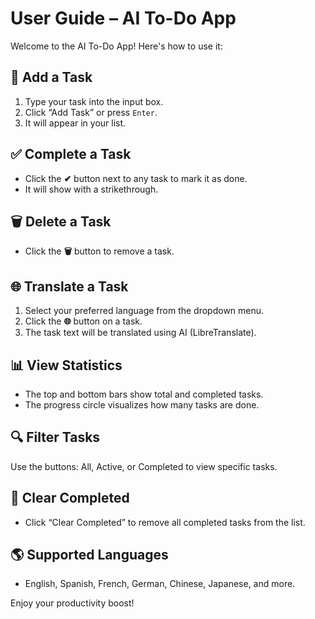 # User Guide – AI To-Do App

Welcome to the AI To-Do App! Here's how to use it:

## 📝 Add a Task
1. Type your task into the input box.
2. Click “Add Task” or press `Enter`.
3. It will appear in your list.

## ✅ Complete a Task
- Click the **✔** button next to any task to mark it as done.
- It will show with a strikethrough.

## 🗑 Delete a Task
- Click the **🗑** button to remove a task.

## 🌐 Translate a Task
1. Select your preferred language from the dropdown menu.
2. Click the **🌐** button on a task.
3. The task text will be translated using AI (LibreTranslate).

## 📊 View Statistics
- The top and bottom bars show total and completed tasks.
- The progress circle visualizes how many tasks are done.

## 🔍 Filter Tasks
Use the buttons: All, Active, or Completed to view specific tasks.

## 🧼 Clear Completed
- Click “Clear Completed” to remove all completed tasks from the list.

## 🌎 Supported Languages
- English, Spanish, French, German, Chinese, Japanese, and more.

Enjoy your productivity boost!
